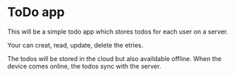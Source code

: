# ToDo app 
This will be a simple todo app which stores todos for each user on a server.

Your can creat, read, update, delete the etries. 

The todos will be stored in the cloud but also availdable offline. When the device comes online, the todos sync with the server.
